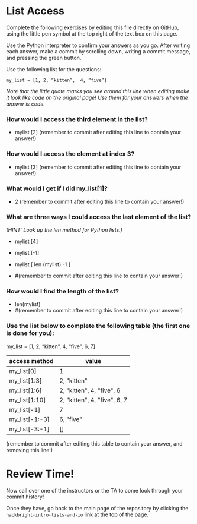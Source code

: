 # List Access

Complete the following exercises by editing this file directly on GitHub, using the little pen symbol at the top right of the text box on this page.

Use the Python interpreter to confirm your answers as you go.  After writing each answer, make a commit by scrolling down, writing a commit message, and pressing the green button.

Use the following list for the questions:

`my_list = [1, 2, “kitten”,  4, “five”]`

*Note that the little quote marks you see around this line when editing make it look like code on the original page!  Use them for your answers when the answer is code.*

### How would I access the third element in the list? 

- mylist [2] (remember to commit after editing this line to contain your answer!)

### How would I access the element at index 3? 

- mylist [3] (remember to commit after editing this line to contain your answer!)

### What would I get if I did my_list[1]?

- 2 (remember to commit after editing this line to contain your answer!)

### What are three ways I could access the last element of the list?
*(HINT: Look up the len method for Python lists.)*

- mylist [4]
- mylist [-1]
- mylist [ len (mylist) -1 ]

- #(remember to commit after editing this line to contain your answer!)

### How would I find the length of the list?

- len(mylist) 
- #(remember to commit after editing this line to contain your answer!)

### Use the list below to complete the following table (the first one is done for you):
my_list = [1, 2, “kitten”,  4, “five”, 6, 7]

access method | value
--------------|---------
my_list[0]    | 1
my_list[1:3]  |2, "kitten"
my_list[1:6]  |2, "kitten", 4, "five", 6
my_list[1:10] |2, "kitten", 4, "five", 6, 7
my_list[-1]   |7
my_list[-1:-3]|6, "five"
my_list[-3:-1]|[]


(remember to commit after editing this table to contain your answer, and removing this line!)

# Review Time!

Now call over one of the instructors or the TA to come look through your commit history! 

Once they have, go back to the main page of the repository by clicking the `hackbright-intro-lists-and-io` link at the top of the page.
